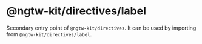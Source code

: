 # @ngtw-kit/directives/label

Secondary entry point of `@ngtw-kit/directives`. It can be used by importing from `@ngtw-kit/directives/label`.
